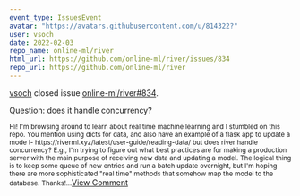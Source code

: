 ```yaml
---
event_type: IssuesEvent
avatar: "https://avatars.githubusercontent.com/u/814322?"
user: vsoch
date: 2022-02-03
repo_name: online-ml/river
html_url: https://github.com/online-ml/river/issues/834
repo_url: https://github.com/online-ml/river
---
```


<a href='https://github.com/vsoch' target='_blank'>vsoch</a> closed issue <a href='https://github.com/online-ml/river/issues/834' target='_blank'>online-ml/river#834</a>.

<p>Question: does it handle concurrency?</p><small>Hi! I'm browsing around to learn about real time machine learning and I stumbled on this repo. You mention using dicts for data, and also have an example of a flask app to update a mode l- https://riverml.xyz/latest/user-guide/reading-data/ but does river handle concurrency? E.g., I'm trying to figure out what best practices are for making a production server with the main purpose of receiving new data and updating a model. The logical thing is to keep some queue of new entries and run a batch update overnight, but I'm hoping there are more sophisticated "real time" methods that somehow map the model to the database. Thanks!...</small><a href='https://github.com/online-ml/river/issues/834' target='_blank'>View Comment</a>